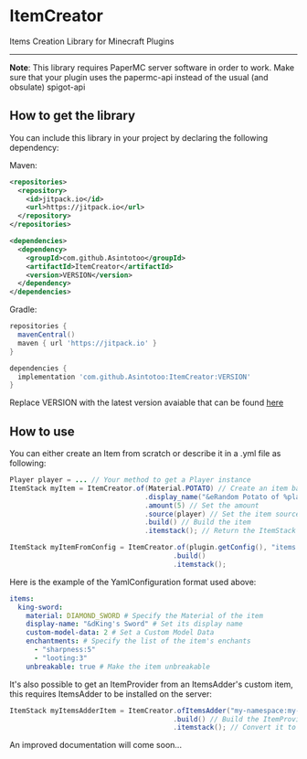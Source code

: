 # ItemCreator
Items Creation Library for Minecraft Plugins
***

**Note**: This library requires PaperMC server software in order to work. Make sure that your plugin uses the papermc-api instead of the usual (and obsulate) spigot-api


## How to get the library
You can include this library in your project by declaring the following dependency:

Maven:
```xml
<repositories>
  <repository>
    <id>jitpack.io</id>
    <url>https://jitpack.io</url>
  </repository>
</repositories>

<dependencies>
  <dependency>
    <groupId>com.github.Asintotoo</groupId>
    <artifactId>ItemCreator</artifactId>
    <version>VERSION</version>
  </dependency>
</dependencies>
```

Gradle:
```groovy
repositories {
  mavenCentral()
  maven { url 'https://jitpack.io' }
}

dependencies {
  implementation 'com.github.Asintotoo:ItemCreator:VERSION'
}
```
Replace VERSION with the latest version avaiable that can be found [here](https://github.com/Asintotoo/ItemCreator/releases/latest)

## How to use
You can either create an Item from scratch or describe it in a .yml file as following:
```java
Player player = ... // Your method to get a Player instance
ItemStack myItem = ItemCreator.of(Material.POTATO) // Create an item based on a given Material
                                 .display_name("&eRandom Potato of %player_name%") // Set the name of the item using color codes
                                 .amount(5) // Set the amount
                                 .source(player) // Set the item source from the given player, which means that any placeholders will be parsed as the given player (Requires PlaceholdersAPI installed on the server)
                                 .build() // Build the item 
                                 .itemstack(); // Return the ItemStack version

ItemStack myItemFromConfig = ItemCreator.of(plugin.getConfig(), "items.king-sword") // This will create an item by reading from a YamlConfiguration file at the given path
                                        .build()
                                        .itemstack();
```
Here is the  example of the YamlConfiguration format used above:
```yaml
items:
  king-sword:
    material: DIAMOND_SWORD # Specify the Material of the item
    display-name: "&dKing's Sword" # Set its display name
    custom-model-data: 2 # Set a Custom Model Data
    enchantments: # Specify the list of the item's enchants
      - "sharpness:5"
      - "looting:3"
    unbreakable: true # Make the item unbreakable
```

It's also possible to get an ItemProvider from an ItemsAdder's custom item, this requires ItemsAdder to be installed on the server:
```java
ItemStack myItemsAdderItem = ItemCreator.ofItemsAdder("my-namespace:my-item-id") // Get the ItemsAdder item at the given namespace id as an ItemProvider
                                        .build() // Build the ItemProvider
                                        .itemstack(); // Convert it to ItemStack
```

An improved documentation will come soon...
